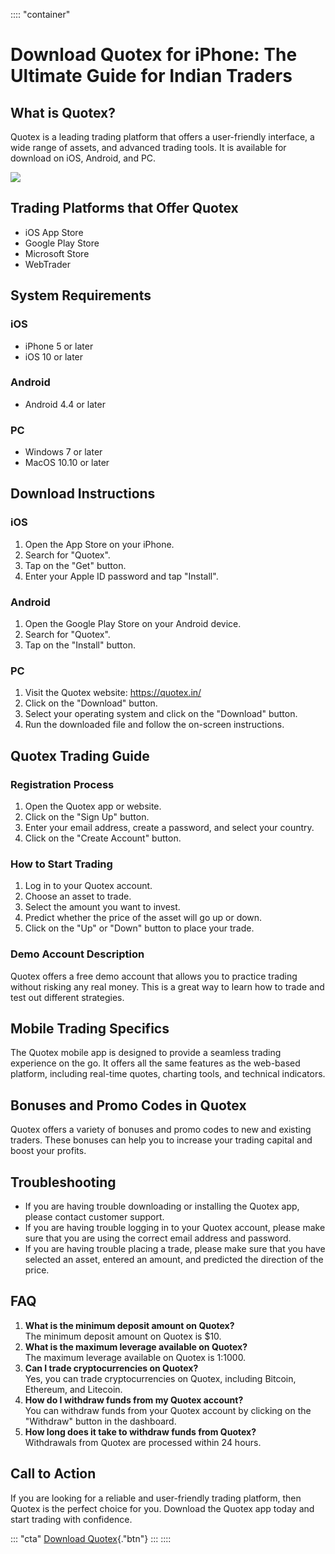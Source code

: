 :::: \"container\"
# Download Quotex for iPhone: The Ultimate Guide for Indian Traders

## What is Quotex?

Quotex is a leading trading platform that offers a user-friendly
interface, a wide range of assets, and advanced trading tools. It is
available for download on iOS, Android, and PC.

[![](https://static.quotex.io/files/5_en/300_250.jpg)](https://traff.sbs/brokerqxsignupf)

## Trading Platforms that Offer Quotex

-   iOS App Store
-   Google Play Store
-   Microsoft Store
-   WebTrader

## System Requirements

### iOS

-   iPhone 5 or later
-   iOS 10 or later

### Android

-   Android 4.4 or later

### PC

-   Windows 7 or later
-   MacOS 10.10 or later

## Download Instructions

### iOS

1.  Open the App Store on your iPhone.
2.  Search for "Quotex".
3.  Tap on the "Get" button.
4.  Enter your Apple ID password and tap "Install".

### Android

1.  Open the Google Play Store on your Android device.
2.  Search for "Quotex".
3.  Tap on the "Install" button.

### PC

1.  Visit the Quotex website: https://quotex.in/
2.  Click on the "Download" button.
3.  Select your operating system and click on the "Download"
    button.
4.  Run the downloaded file and follow the on-screen instructions.

## Quotex Trading Guide

### Registration Process

1.  Open the Quotex app or website.
2.  Click on the "Sign Up" button.
3.  Enter your email address, create a password, and select your
    country.
4.  Click on the "Create Account" button.

### How to Start Trading

1.  Log in to your Quotex account.
2.  Choose an asset to trade.
3.  Select the amount you want to invest.
4.  Predict whether the price of the asset will go up or down.
5.  Click on the "Up" or "Down" button to place your trade.

### Demo Account Description

Quotex offers a free demo account that allows you to practice trading
without risking any real money. This is a great way to learn how to
trade and test out different strategies.

## Mobile Trading Specifics

The Quotex mobile app is designed to provide a seamless trading
experience on the go. It offers all the same features as the web-based
platform, including real-time quotes, charting tools, and technical
indicators.

## Bonuses and Promo Codes in Quotex

Quotex offers a variety of bonuses and promo codes to new and existing
traders. These bonuses can help you to increase your trading capital and
boost your profits.

## Troubleshooting

-   If you are having trouble downloading or installing the Quotex app,
    please contact customer support.
-   If you are having trouble logging in to your Quotex account, please
    make sure that you are using the correct email address and password.
-   If you are having trouble placing a trade, please make sure that you
    have selected an asset, entered an amount, and predicted the
    direction of the price.

## FAQ

1.  **What is the minimum deposit amount on Quotex?**\
    The minimum deposit amount on Quotex is \$10.
2.  **What is the maximum leverage available on Quotex?**\
    The maximum leverage available on Quotex is 1:1000.
3.  **Can I trade cryptocurrencies on Quotex?**\
    Yes, you can trade cryptocurrencies on Quotex, including Bitcoin,
    Ethereum, and Litecoin.
4.  **How do I withdraw funds from my Quotex account?**\
    You can withdraw funds from your Quotex account by clicking on the
    "Withdraw" button in the dashboard.
5.  **How long does it take to withdraw funds from Quotex?**\
    Withdrawals from Quotex are processed within 24 hours.

## Call to Action

If you are looking for a reliable and user-friendly trading platform,
then Quotex is the perfect choice for you. Download the Quotex app today
and start trading with confidence.

::: \"cta\"
[Download Quotex](\%22https://traff.sbs/quotexonelink\%22){."btn"}
:::
::::


